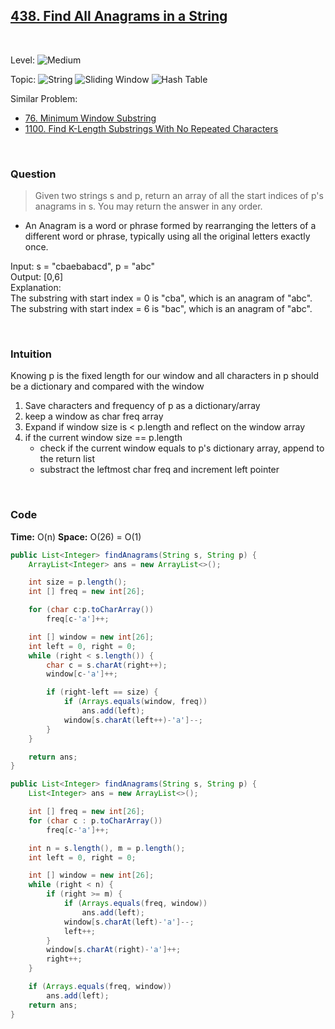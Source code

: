 ## [438. Find All Anagrams in a String](https://leetcode.com/problems/find-all-anagrams-in-a-string/)

<br>

Level:
![Medium](https://img.shields.io/badge/-Medium-ff8000)

Topic:
![String](https://img.shields.io/badge/-String-4da6ff)
![Sliding Window](https://img.shields.io/badge/-Sliding_Window-9966ff)
![Hash Table](https://img.shields.io/badge/-Hash_Table-0073e6)

Similar Problem:

- [76. Minimum Window Substring](0076.md)
- [1100. Find K-Length Substrings With No Repeated Characters](1100.md)

<br>

### Question

> Given two strings s and p, return an array of all the start indices of p's anagrams in s. You may return the answer in any order.

- An Anagram is a word or phrase formed by rearranging the letters of a different word or phrase, typically using all the original letters exactly once.

Input: s = "cbaebabacd", p = "abc"  
Output: [0,6]  
Explanation:  
The substring with start index = 0 is "cba", which is an anagram of "abc".  
The substring with start index = 6 is "bac", which is an anagram of "abc".

<br>

### Intuition

Knowing p is the fixed length for our window and all characters in p should be a dictionary and compared with the window

1. Save characters and frequency of p as a dictionary/array
2. keep a window as char freq array
3. Expand if window size is < p.length and reflect on the window array
4. if the current window size == p.length
   - check if the current window equals to p's dictionary array, append to the return list
   - substract the leftmost char freq and increment left pointer

<br>

### Code

**Time:** O(n)
**Space:** O(26) = O(1)

```java
public List<Integer> findAnagrams(String s, String p) {
    ArrayList<Integer> ans = new ArrayList<>();

    int size = p.length();
    int [] freq = new int[26];

    for (char c:p.toCharArray())
        freq[c-'a']++;

    int [] window = new int[26];
    int left = 0, right = 0;
    while (right < s.length()) {
        char c = s.charAt(right++);
        window[c-'a']++;

        if (right-left == size) {
            if (Arrays.equals(window, freq))
                ans.add(left);
            window[s.charAt(left++)-'a']--;
        }
    }

    return ans;
}

public List<Integer> findAnagrams(String s, String p) {
    List<Integer> ans = new ArrayList<>();

    int [] freq = new int[26];
    for (char c : p.toCharArray())
        freq[c-'a']++;

    int n = s.length(), m = p.length();
    int left = 0, right = 0;

    int [] window = new int[26];
    while (right < n) {
        if (right >= m) {
            if (Arrays.equals(freq, window))
                ans.add(left);
            window[s.charAt(left)-'a']--;
            left++;
        }
        window[s.charAt(right)-'a']++;
        right++;
    }

    if (Arrays.equals(freq, window))
        ans.add(left);
    return ans;
}
```
